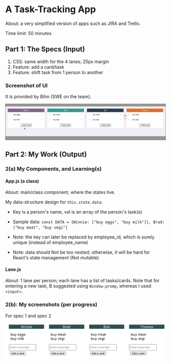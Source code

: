 # A Task-Tracking App

About: a very simplified version of apps such as JIRA and Trello.

Time limit: 50 minutes

## Part 1: The Specs (Input)

1. CSS: same width for the 4 lanes; 25px margin
2. Feature: add a card/task
3. Feature: shift task from 1 person to another

### Screenshot of UI

It is provided by Bihn (SWE on the team).

![Screenshot](./screenshot-ui-specs.png)

## Part 2: My Work (Output)

### 2(a) My Components, and Learning(s)

#### App.js (a class)

About: main/class component, where the states live.

My data-structure design for `this.state.data`:

- Key is a person's name, val is an array of the person's task(s)

- Sample data: `const DATA = {Winnie: ["buy eggs", "buy milk"]}, Brad: ["buy meat", "buy vegi"]`

- Note: the key can later be replaced by employee_id, which is surely unique (instead of employee_name)

- Note: data should Not be too nested; otherwise, it will be hard for React's state management (Not mutable)

#### Lane.js

About: 1 lane per person; each lane has a list of tasks/cards.
Note that for entering a new task, B suggested using `Window.promp`, whereas I used `<input>`.

### 2(b): My screenshots (per progress)

For spec 1 and spec 2

![](./screenshot-1.png)
